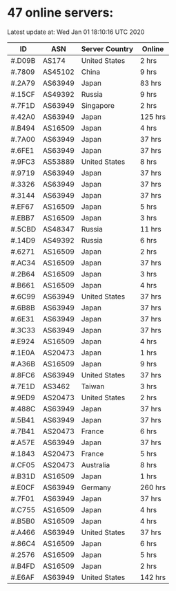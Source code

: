 # 47 online servers:

Latest update at: Wed Jan 01 18:10:16 UTC 2020

| ID | ASN | Server Country | Online |
| -- | --- | -------------- | ------ |
| #.D09B | AS174 | United States | 2 hrs |
| #.7809 | AS45102 | China | 9 hrs |
| #.2A79 | AS63949 | Japan | 83 hrs |
| #.15CF | AS49392 | Russia | 9 hrs |
| #.7F1D | AS63949 | Singapore | 2 hrs |
| #.42A0 | AS63949 | Japan | 125 hrs |
| #.B494 | AS16509 | Japan | 4 hrs |
| #.7A00 | AS63949 | Japan | 37 hrs |
| #.6FE1 | AS63949 | Japan | 37 hrs |
| #.9FC3 | AS53889 | United States | 8 hrs |
| #.9719 | AS63949 | Japan | 37 hrs |
| #.3326 | AS63949 | Japan | 37 hrs |
| #.3144 | AS63949 | Japan | 37 hrs |
| #.EF67 | AS16509 | Japan | 5 hrs |
| #.EBB7 | AS16509 | Japan | 3 hrs |
| #.5CBD | AS48347 | Russia | 11 hrs |
| #.14D9 | AS49392 | Russia | 6 hrs |
| #.6271 | AS16509 | Japan | 2 hrs |
| #.AC34 | AS16509 | Japan | 37 hrs |
| #.2B64 | AS16509 | Japan | 3 hrs |
| #.B661 | AS16509 | Japan | 4 hrs |
| #.6C99 | AS63949 | United States | 37 hrs |
| #.6B8B | AS63949 | Japan | 37 hrs |
| #.6E31 | AS63949 | Japan | 37 hrs |
| #.3C33 | AS63949 | Japan | 37 hrs |
| #.E924 | AS16509 | Japan | 4 hrs |
| #.1E0A | AS20473 | Japan | 1 hrs |
| #.A36B | AS16509 | Japan | 9 hrs |
| #.8FC6 | AS63949 | United States | 37 hrs |
| #.7E1D | AS3462 | Taiwan | 3 hrs |
| #.9ED9 | AS20473 | United States | 2 hrs |
| #.488C | AS63949 | Japan | 37 hrs |
| #.5B41 | AS63949 | Japan | 37 hrs |
| #.7B41 | AS20473 | France | 6 hrs |
| #.A57E | AS63949 | Japan | 37 hrs |
| #.1843 | AS20473 | France | 5 hrs |
| #.CF05 | AS20473 | Australia | 8 hrs |
| #.B31D | AS16509 | Japan | 1 hrs |
| #.E0CF | AS63949 | Germany | 260 hrs |
| #.7F01 | AS63949 | Japan | 37 hrs |
| #.C755 | AS16509 | Japan | 4 hrs |
| #.B5B0 | AS16509 | Japan | 4 hrs |
| #.A466 | AS63949 | United States | 37 hrs |
| #.86C4 | AS16509 | Japan | 6 hrs |
| #.2576 | AS16509 | Japan | 5 hrs |
| #.B4FD | AS16509 | Japan | 2 hrs |
| #.E6AF | AS63949 | United States | 142 hrs |

